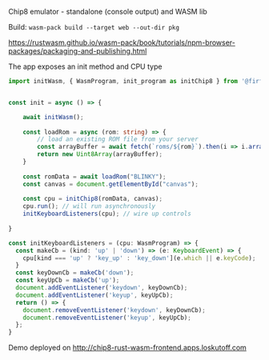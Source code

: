 Chip8 emulator - standalone (console output) and WASM lib

Build: `wasm-pack build --target web --out-dir pkg`

https://rustwasm.github.io/wasm-pack/book/tutorials/npm-browser-packages/packaging-and-publishing.html

The app exposes an init method and CPU type

```typescript
import initWasm, { WasmProgram, init_program as initChip8 } from '@firfi/rust-wasm-chip8';


const init = async () => {

    await initWasm();
  
    const loadRom = async (rom: string) => {
        // load an existing ROM file from your server
        const arrayBuffer = await fetch(`roms/${rom}`).then(i => i.arrayBuffer());
        return new Uint8Array(arrayBuffer);
    }
    
    const romData = await loadRom("BLINKY");
    const canvas = document.getElementById("canvas");
    
    const cpu = initChip8(romData, canvas);
    cpu.run(); // will run asynchronously
    initKeyboardListeners(cpu); // wire up controls
    
}

const initKeyboardListeners = (cpu: WasmProgram) => {
  const makeCb = (kind: 'up' | 'down') => (e: KeyboardEvent) => {
    cpu[kind === 'up' ? 'key_up' : 'key_down'](e.which || e.keyCode);
  }
  const keyDownCb = makeCb('down');
  const keyUpCb = makeCb('up');
  document.addEventListener('keydown', keyDownCb);
  document.addEventListener('keyup', keyUpCb);
  return () => {
    document.removeEventListener('keydown', keyDownCb);
    document.removeEventListener('keyup', keyUpCb);
  };
}

```

Demo deployed on http://chip8-rust-wasm-frontend.apps.loskutoff.com